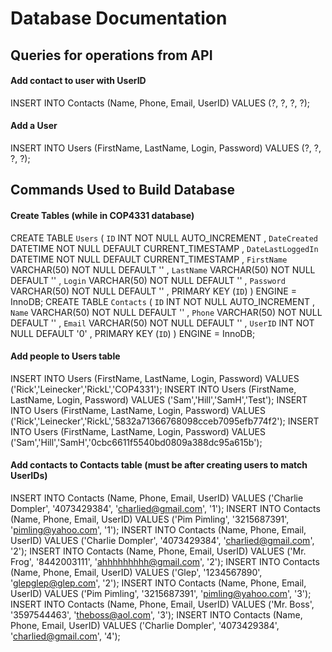 # Database Documentation
## Queries for operations from API
#### Add contact to user with UserID
INSERT INTO Contacts (Name, Phone, Email, UserID) VALUES (?, ?, ?, ?);
#### Add a User
INSERT INTO Users (FirstName, LastName, Login, Password) VALUES (?, ?, ?, ?);

## Commands Used to Build Database
#### Create Tables (while in COP4331 database)
CREATE TABLE `Users`
(
`ID` INT NOT NULL AUTO_INCREMENT ,
`DateCreated` DATETIME NOT NULL DEFAULT CURRENT_TIMESTAMP ,
`DateLastLoggedIn` DATETIME NOT NULL DEFAULT CURRENT_TIMESTAMP ,
`FirstName` VARCHAR(50) NOT NULL DEFAULT '' ,
`LastName` VARCHAR(50) NOT NULL DEFAULT '' ,
`Login` VARCHAR(50) NOT NULL DEFAULT '' ,
`Password` VARCHAR(50) NOT NULL DEFAULT '' ,
PRIMARY KEY (`ID`)
) ENGINE = InnoDB;
CREATE TABLE `Contacts`
(
`ID` INT NOT NULL AUTO_INCREMENT ,
`Name` VARCHAR(50) NOT NULL DEFAULT '' ,
`Phone` VARCHAR(50) NOT NULL DEFAULT '' ,
`Email` VARCHAR(50) NOT NULL DEFAULT '' ,
`UserID` INT NOT NULL DEFAULT '0' ,
PRIMARY KEY (`ID`)
) ENGINE = InnoDB;

#### Add people to Users table
INSERT INTO Users (FirstName, LastName, Login, Password) VALUES ('Rick','Leinecker','RickL','COP4331');
INSERT INTO Users (FirstName, LastName, Login, Password) VALUES ('Sam','Hill','SamH','Test');
INSERT INTO Users (FirstName, LastName, Login, Password) VALUES ('Rick','Leinecker','RickL','5832a71366768098cceb7095efb774f2');
INSERT INTO Users (FirstName, LastName, Login, Password) VALUES ('Sam','Hill','SamH','0cbc6611f5540bd0809a388dc95a615b');

#### Add contacts to Contacts table (must be after creating users to match UserIDs)
INSERT INTO Contacts (Name, Phone, Email, UserID) VALUES ('Charlie Dompler', '4073429384', 'charlied@gmail.com', '1');
INSERT INTO Contacts (Name, Phone, Email, UserID) VALUES ('Pim Pimling', '3215687391', 'pimling@yahoo.com', '1');
INSERT INTO Contacts (Name, Phone, Email, UserID) VALUES ('Charlie Dompler', '4073429384', 'charlied@gmail.com', '2');
INSERT INTO Contacts (Name, Phone, Email, UserID) VALUES ('Mr. Frog', '8442003111', 'ahhhhhhhhh@gmail.com', '2');
INSERT INTO Contacts (Name, Phone, Email, UserID) VALUES ('Glep', '1234567890', 'glepglep@glep.com', '2');
INSERT INTO Contacts (Name, Phone, Email, UserID) VALUES ('Pim Pimling', '3215687391', 'pimling@yahoo.com', '3');
INSERT INTO Contacts (Name, Phone, Email, UserID) VALUES ('Mr. Boss', '3597544463', 'theboss@aol.com', '3');
INSERT INTO Contacts (Name, Phone, Email, UserID) VALUES ('Charlie Dompler', '4073429384', 'charlied@gmail.com', '4');